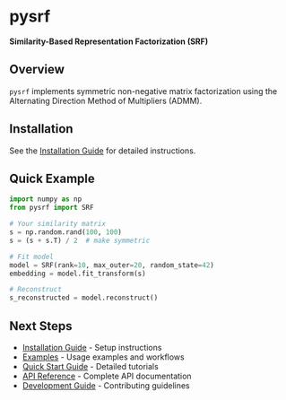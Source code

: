 # pysrf

**Similarity-Based Representation Factorization (SRF)** 

## Overview

`pysrf` implements symmetric non-negative matrix factorization using the Alternating Direction Method of Multipliers (ADMM). 

## Installation

See the [Installation Guide](installation.md) for detailed instructions.

## Quick Example

```python
import numpy as np
from pysrf import SRF

# Your similarity matrix
s = np.random.rand(100, 100)
s = (s + s.T) / 2  # make symmetric

# Fit model
model = SRF(rank=10, max_outer=20, random_state=42)
embedding = model.fit_transform(s)

# Reconstruct
s_reconstructed = model.reconstruct()
```

## Next Steps

- [Installation Guide](installation.md) - Setup instructions
- [Examples](examples.md) - Usage examples and workflows
- [Quick Start Guide](quickstart.md) - Detailed tutorials
- [API Reference](api/model.md) - Complete API documentation
- [Development Guide](development.md) - Contributing guidelines
